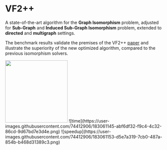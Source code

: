 # VF2++
A state-of-the-art algorithm for the **Graph Isomorphism** problem, adjusted for **Sub-Graph** and 
**Induced Sub-Graph Isomorphism** problem, extended to **directed** and **multigraph** settings.

The benchmark results validate the premises of the VF2++ [paper](https://www.sciencedirect.com/science/article/pii/S0166218X18300829) and illustrate the superiority of the new optimized algorithm, compared to the previous isomorphism solvers.

<img src="[drawing.jpg](https://user-images.githubusercontent.com/74412906/183061145-abf6df32-f9c4-4c32-86cd-9d67bd7e3d4e.png)" width="200"/>
![time](https://user-images.githubusercontent.com/74412906/183061145-abf6df32-f9c4-4c32-86cd-9d67bd7e3d4e.png)
![speedup](https://user-images.githubusercontent.com/74412906/183061153-d5e7a319-7cb0-487a-854b-b468d31389c3.png)
